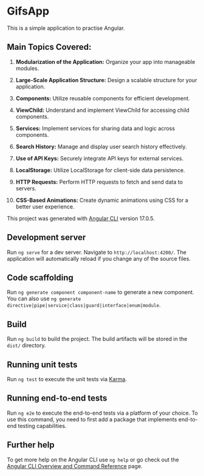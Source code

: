 # GifsApp

This is a simple application to practise Angular.

## Main Topics Covered:

1. **Modularization of the Application:** Organize your app into manageable modules.
  
2. **Large-Scale Application Structure:** Design a scalable structure for your application.
  
3. **Components:** Utilize reusable components for efficient development.
  
4. **ViewChild:** Understand and implement ViewChild for accessing child components.
  
5. **Services:** Implement services for sharing data and logic across components.
  
6. **Search History:** Manage and display user search history effectively.
  
7. **Use of API Keys:** Securely integrate API keys for external services.
  
8. **LocalStorage:** Utilize LocalStorage for client-side data persistence.
  
9. **HTTP Requests:** Perform HTTP requests to fetch and send data to servers.
  
10. **CSS-Based Animations:** Create dynamic animations using CSS for a better user experience.


This project was generated with [Angular CLI](https://github.com/angular/angular-cli) version 17.0.5.

## Development server

Run `ng serve` for a dev server. Navigate to `http://localhost:4200/`. The application will automatically reload if you change any of the source files.

## Code scaffolding

Run `ng generate component component-name` to generate a new component. You can also use `ng generate directive|pipe|service|class|guard|interface|enum|module`.

## Build

Run `ng build` to build the project. The build artifacts will be stored in the `dist/` directory.

## Running unit tests

Run `ng test` to execute the unit tests via [Karma](https://karma-runner.github.io).

## Running end-to-end tests

Run `ng e2e` to execute the end-to-end tests via a platform of your choice. To use this command, you need to first add a package that implements end-to-end testing capabilities.

## Further help

To get more help on the Angular CLI use `ng help` or go check out the [Angular CLI Overview and Command Reference](https://angular.io/cli) page.
